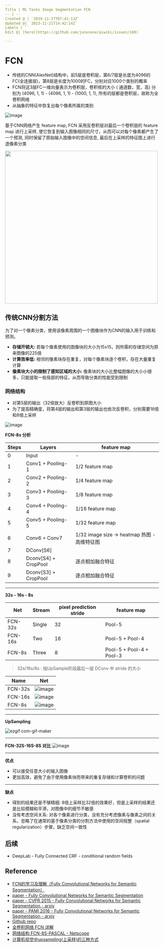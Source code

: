 ```yaml
---
Title | ML Tasks Image Segmentation FCN
-- | --
Created @ | `2019-11-27T07:41:13Z`
Updated @| `2023-11-21T14:42:14Z`
Labels | ``
Edit @| [here](https://github.com/junxnone/aiwiki/issues/160)

---
```

# FCN
- 传统的CNN(AlexNet)结构中，前5层是卷积层，第6/7层是长度为4096的FC(全连接层)，第8层是长度为1000的FC，分别对应1000个类别的概率
- FCN将这3层FC一维向量表示为卷积层，卷积核的大小 ( 通道数，宽，高) 分别为 (4096, 1, 1) -  (4096, 1, 1) -  (1000, 1, 1), 所有的层都是卷积层，故称为全卷积网络
- 从抽象的特征中恢复出每个像素所属的类别

![image](https://user-images.githubusercontent.com/2216970/69857795-9bd04480-12cb-11ea-9cc7-20ebc9138c56.png)



基于CNN网络产生 feature map, FCN 采用反卷积层对最后一个卷积层的 feature map 进行上采样, 使它恢复到输入图像相同的尺寸，从而可以对每个像素都产生了一个预测, 同时保留了原始输入图像中的空间信息, 最后在上采样的特征图上进行逐像素分类


<img width="500px" src="https://user-images.githubusercontent.com/2216970/69857008-e3ee6780-12c9-11ea-9b50-e23c28896049.png">


## 传统CNN分割方法
为了对一个像素分类，使用该像素周围的一个图像块作为CNN的输入用于训练和预测。
- **存储开销大:** 若每个像素使用的图像块的大小为15x15，则所需的存储空间为原来图像的225倍
- **计算效率低:** 相邻的像素块存在重复，对每个像素块逐个卷积，存在大量重复计算
- **像素块大小的限制了感知区域的大小:** 像素块的大小比整幅图像的大小小很多，只能提取一些局部的特征，从而导致分类的性能受到限制


### 网络结构
- 对第5层的输出（32倍放大）反卷积到原图大小
- 为了提高精确度，将第4层的输出和第3层的输出也依次反卷积，分别需要16倍和8倍上采样

![image](https://user-images.githubusercontent.com/2216970/69860453-45660480-12d1-11ea-95c6-0516abef7991.png)

**FCN-8s 分析**

Steps | Layers | feature map 
-- |-- | -- 
0 | Input | - 
1 | Conv1 + Pooling-1 | 1/2 feature map 
2 | Conv2 + Pooling-2 | 1/4 feature map
3 | Conv3 + Pooling-3 | 1/8 feature map
4 | Conv4 + Pooling-4 | 1/16 feature map
5 | Conv5 + Pooling-5 | 1/32 feature map
6 | Conv6 + Conv7 | 1/32 image size -> heatmap 热图 - 高维特征图
7 | DConv[S6] | 
8 | Dconv[S4] + CropPool | 逐点相加融合特征
9 | Dconv[S3] + CropPool | 逐点相加融合特征

---
**32s - 16s - 8s**

Net | Stream | pixel prediction stride | feature map
-- | -- | -- | --
FCN-32s | Single | 32 | Pool-5
FCN-16s | Two | 16 | Pool-5 + Pool-4
FCN-8s | Three | 8 | Pool-5 + Pool-4 + Pool-3

> 32s/16s/8s : 指UpSample阶段最后一层 DConv 中 stride 的大小

Name | Net
-- | --
FCN-32s | ![image](https://user-images.githubusercontent.com/2216970/69900013-597d3500-13a9-11ea-8106-04d6bb5807f2.png)
FCN-16s | ![image](https://user-images.githubusercontent.com/2216970/69900032-92b5a500-13a9-11ea-9807-43ab360313dc.png)
FCN-8s | ![image](https://user-images.githubusercontent.com/2216970/69900027-84678900-13a9-11ea-8401-c38bbe274508.png)


---
**UpSampling**

![ezgif com-gif-maker](https://user-images.githubusercontent.com/2216970/69866939-684be500-12e0-11ea-9aa3-9f3f42a0830f.gif)

---
**FCN-32S-16S-8S 对比**
![image](https://user-images.githubusercontent.com/2216970/69861188-d2f62400-12d2-11ea-8aba-994fb881e5b4.png)

---
**优点**
- 可以接受任意大小的输入图像
- 更加高效，避免了由于使用像素块而带来的重复存储和计算卷积的问题
---
**缺点**
- 得到的结果还是不够精细: 8倍上采样比32倍的效果好，但是上采样的结果还是比较模糊和平滑，对图像中的细节不敏感
- 没有考虑空间关系: 对各个像素进行分类，没有充分考虑像素与像素之间的关系，忽略了在通常的基于像素分类的分割方法中使用的空间规整（spatial regularization）步骤，缺乏空间一致性

##  后续 
- DeepLab - Fully Connected CRF - conditional random fields 



## Reference

- [FCN的学习及理解（Fully Convolutional Networks for Semantic Segmentation）](https://blog.csdn.net/qq_36269513/article/details/80420363)
- [paper - Fully Convolutional Networks for Semantic Segmentation](https://www.cv-foundation.org/openaccess/content_cvpr_2015/html/Long_Fully_Convolutional_Networks_2015_CVPR_paper.html)
- [paper - CVPR 2015 - Fully Convolutional Networks for Semantic Segmentation - arxiv](https://arxiv.org/abs/1411.4038)
- [paper - PAMI 2016 - Fully Convolutional Networks for Semantic Segmentation - arxiv](https://arxiv.org/abs/1605.06211)
- [Github repo](https://github.com/shelhamer/fcn.berkeleyvision.org)
- [全卷积网络 FCN 详解](https://zhuanlan.zhihu.com/p/30195134)
- [网络结构 FCN-8S-PASCAL - Netscope](http://ethereon.github.io/netscope/#/preset/fcn-8s-pascal)
- [计算机视觉中upsampling(上采样)的三种方式](https://blog.csdn.net/u014451076/article/details/79156967)

